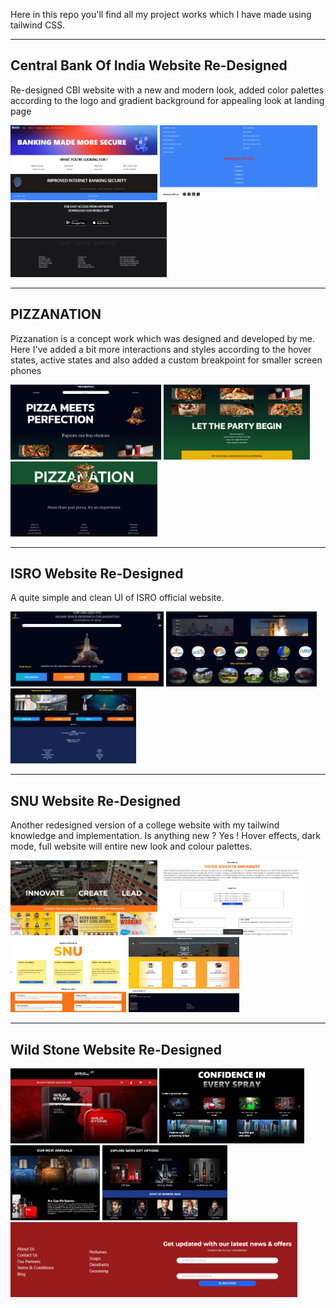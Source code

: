 <p>
  Here in this repo you'll find all my project works which I have made using tailwind CSS. 
</p>

***
###

<h2>Central Bank Of India Website Re-Designed</h2>
<p>Re-designed CBI website with a new and modern look, added color palettes according to the logo and gradient background for appealing look at landing page</p>
<div align="left">
<img height=120 src="https://github.com/isudiptodas/isudiptodas/blob/main/Projects/CBI%20Re-designed/cbi1.png" alt="cbi"/>
<img height=120 src="https://github.com/isudiptodas/isudiptodas/blob/main/Projects/CBI%20Re-designed/cbi2.png" alt="cbi"/>
  <img height=120 src="https://github.com/isudiptodas/isudiptodas/blob/main/Projects/CBI%20Re-designed/cbi3.png" alt="cbi"/>
</div>

***
###

<h2>PIZZANATION</h2>
<p>Pizzanation is a concept work which was designed and developed by me. Here I've added a bit more interactions and styles according to the hover states, active states and also added a custom breakpoint for smaller screen phones</p>
<div align="left">
<img height=120 src="https://github.com/isudiptodas/isudiptodas/blob/main/Projects/PIZZANATION/p1.png" alt="pizzanation"/>
<img height=120 src="https://github.com/isudiptodas/isudiptodas/blob/main/Projects/PIZZANATION/p2.png" alt="pizzanation"/>
<img height=120 src="https://github.com/isudiptodas/isudiptodas/blob/main/Projects/PIZZANATION/p3.png" alt="pizzanation"/>
</div>

***
###

<h2>ISRO Website Re-Designed</h2>
<p>A quite simple and clean UI of ISRO official website.</p>
<div align="left">
<img height=120 src="https://github.com/isudiptodas/isudiptodas/blob/main/Projects/ISRO%20Redesigned/isro1.png" alt="isro"/>
<img height=120 src="https://github.com/isudiptodas/isudiptodas/blob/main/Projects/ISRO%20Redesigned/isro2.png" alt="isro"/>
<img height=120 src="https://github.com/isudiptodas/isudiptodas/blob/main/Projects/ISRO%20Redesigned/isro3.png" alt="isro"/>
</div>

***
###

<h2>SNU Website Re-Designed</h2>
<p>Another redesigned version of a college website with my tailwind knowledge and implementation. Is anything new ? Yes ! Hover effects, dark mode, full website will entire new look and colour palettes.</p>
<div align="left">
<img height=120 src="https://github.com/isudiptodas/isudiptodas/blob/main/Projects/SNU%20REDESIGNED/snu1.png" alt="snu"/>
<img height=120 src="https://github.com/isudiptodas/isudiptodas/blob/main/Projects/SNU%20REDESIGNED/snu2.png" alt="snu"/>
<img height=120 src="https://github.com/isudiptodas/isudiptodas/blob/main/Projects/SNU%20REDESIGNED/snu3.png" alt="snu"/>
<img height=120 src="https://github.com/isudiptodas/isudiptodas/blob/main/Projects/SNU%20REDESIGNED/snu4.png" alt="snu"/>
</div>

***
###

<h2>Wild Stone Website Re-Designed</h2>
<div align="left">
<img height=120 src="https://github.com/isudiptodas/isudiptodas/blob/main/Projects/WILD%20STONE/ws1.png" alt="wild-stone"/>
<img height=120 src="https://github.com/isudiptodas/isudiptodas/blob/main/Projects/WILD%20STONE/ws2.png" alt="wild-stone"/>
<img height=120 src="https://github.com/isudiptodas/isudiptodas/blob/main/Projects/WILD%20STONE/ws3.png" alt="wild-stone"/>
<img height=120 src="https://github.com/isudiptodas/isudiptodas/blob/main/Projects/WILD%20STONE/ws4.png" alt="wild-stone"/>
<img height=120 src="https://github.com/isudiptodas/isudiptodas/blob/main/Projects/WILD%20STONE/ws5.png" alt="wild-stone"/>
</div>
